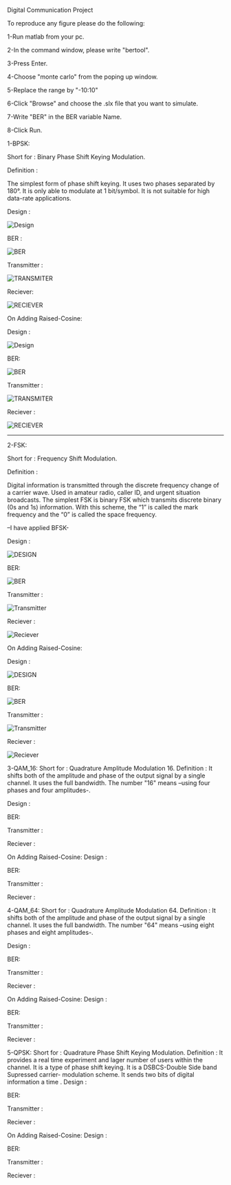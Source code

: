 Digital Communication Project

To reproduce any figure please do the following:

1-Run matlab from your pc.

2-In the command window, please write "bertool".

3-Press Enter.

4-Choose "monte carlo" from the poping up window.

5-Replace the range by "-10:10"
 
6-Click "Browse" and choose the .slx file that you want to simulate.
 
7-Write "BER" in the BER variable Name.
 
8-Click Run.



1-BPSK:

Short for : Binary Phase Shift Keying Modulation.

Definition :

The simplest form of phase shift keying. It uses two phases separated by 180°. It is only able to modulate at 1 bit/symbol. It is not suitable for high data-rate applications.

Design :

![Design](https://user-images.githubusercontent.com/37511776/55114557-ec632280-50ea-11e9-82eb-121359e568e9.PNG)

BER :

![BER](https://user-images.githubusercontent.com/37511776/55114931-ef124780-50eb-11e9-8e2b-a4b18b40cb57.PNG)


Transmitter :

![TRANSMITER](https://user-images.githubusercontent.com/37511776/55114929-ef124780-50eb-11e9-8530-6c3d5833d8b2.PNG)


Reciever:


![RECIEVER](https://user-images.githubusercontent.com/37511776/55114928-ef124780-50eb-11e9-9c76-71093c3af3d6.PNG)



On Adding Raised-Cosine:

Design :

![Design](https://user-images.githubusercontent.com/37511776/55115165-811a5000-50ec-11e9-85b7-b5b4736f71ca.PNG)

BER:

![BER](https://user-images.githubusercontent.com/37511776/55115164-811a5000-50ec-11e9-8f26-fe9a54f88a22.PNG)

Transmitter :

![TRANSMITER](https://user-images.githubusercontent.com/37511776/55115168-811a5000-50ec-11e9-9428-465d83bb5bc4.PNG)

Reciever :

![RECIEVER](https://user-images.githubusercontent.com/37511776/55115167-811a5000-50ec-11e9-8543-0baa8ce84c76.PNG)

------------------------------------------------------------------------------------------------------------------

2-FSK:

Short for : Frequency Shift Modulation.

Definition :

Digital information is transmitted through the discrete frequency change of a carrier wave. Used in amateur radio, caller ID, and urgent situation broadcasts. The simplest FSK is binary FSK which transmits discrete binary (0s and 1s) information. With this scheme, the “1” is called the mark frequency and the “0” is called the space frequency.

–I have applied BFSK-

Design :

![DESIGN](https://user-images.githubusercontent.com/37511776/55115290-d6566180-50ec-11e9-90be-2dd34d2e7ab0.PNG)

BER:

![BER](https://user-images.githubusercontent.com/37511776/55115295-d6eef800-50ec-11e9-8307-4eb780576af1.PNG)

Transmitter :

![Transmitter](https://user-images.githubusercontent.com/37511776/55115293-d6566180-50ec-11e9-9aaf-41b6a052706c.PNG)

Reciever :

![Reciever](https://user-images.githubusercontent.com/37511776/55115292-d6566180-50ec-11e9-9d38-25294ad97efb.PNG)


On Adding Raised-Cosine:

Design :

![DESIGN](https://user-images.githubusercontent.com/37511776/55115369-fede5b80-50ec-11e9-8673-5b15bb148541.PNG)

BER:

![BER](https://user-images.githubusercontent.com/37511776/55115373-ff76f200-50ec-11e9-8eac-896549e39168.PNG)

Transmitter :

![Transmitter](https://user-images.githubusercontent.com/37511776/55115372-ff76f200-50ec-11e9-8ec0-090a7cdab59f.PNG)

Reciever :

![Reciever](https://user-images.githubusercontent.com/37511776/55115371-fede5b80-50ec-11e9-9b6c-4f64ff6e8417.PNG)

3-QAM_16:
Short for : Quadrature Amplitude Modulation 16.
Definition :
It shifts both of the amplitude and phase of the output signal by a single channel. It uses the full bandwidth. The number "16" means –using four phases and four amplitudes-. 

Design :

















BER:













Transmitter :


















Reciever :

















On Adding Raised-Cosine:
Design :

















BER:
















Transmitter :


















Reciever :

















4-QAM_64:
Short for : Quadrature Amplitude Modulation 64.
Definition :
It shifts both of the amplitude and phase of the output signal by a single channel. It uses the full bandwidth. The number "64" means –using eight phases and eight amplitudes-. 

Design :















BER:














Transmitter :
















Reciever :




















On Adding Raised-Cosine:
Design :

















BER:
















Transmitter :


















Reciever :

















5-QPSK:
Short for : Quadrature Phase Shift Keying Modulation.
Definition :
It provides a real time experiment and lager number of users within the channel. It is a type of  phase shift keying. It is a DSBCS-Double Side band Supressed carrier- modulation scheme. It sends two bits of digital information a time .
Design :















BER:














Transmitter :

















Reciever :



















On Adding Raised-Cosine:
Design :

















BER:
















Transmitter :


















Reciever :


















